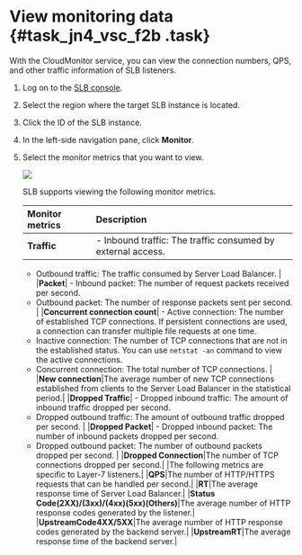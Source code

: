 # View monitoring data {#task_jn4_vsc_f2b .task}

With the CloudMonitor service, you can view the connection numbers, QPS, and other traffic information of SLB listeners.

1.  Log on to the [SLB console](http://slbnew.console.aliyun.com/#/list/cn-beijing). 
2.  Select the region where the target SLB instance is located. 
3.  Click the ID of the SLB instance. 
4.  In the left-side navigation pane, click **Monitor**. 
5.  Select the monitor metrics that you want to view. 

    ![](http://static-aliyun-doc.oss-cn-hangzhou.aliyuncs.com/assets/img/4153/2600_en-US.png)

    SLB supports viewing the following monitor metrics.

    |Monitor metrics|Description|
    |:--------------|:----------|
    |**Traffic**|     -   Inbound traffic: The traffic consumed by external access.
    -   Outbound traffic: The traffic consumed by Server Load Balancer.
 |
    |**Packet**|     -   Inbound packet: The number of request packets received per second.
    -   Outbound packet: The number of response packets sent per second.
 |
    |**Concurrent connection count**|     -   Active connection: The number of established TCP connections. If persistent connections are used, a connection can transfer multiple file requests at one time.
    -   Inactive connection: The number of TCP connections that are not in the established status. You can use `netstat -an` command to view the active connections.
    -   Concurrent connection: The total number of TCP connections.
 |
    |**New connection**|The average number of new TCP connections established from clients to the Server Load Balancer in the statistical period.|
    |**Dropped Traffic**|     -   Dropped inbound traffic: The amount of inbound traffic dropped per second.
    -   Dropped outbound traffic: The amount of outbound traffic dropped per second.
 |
    |**Dropped Packet**|     -   Dropped inbound packet: The number of inbound packets dropped per second.
    -   Dropped outbound packet: The number of outbound packets dropped per second.
 |
    |**Dropped Connection**|The number of TCP connections dropped per second.|
    |The following metrics are specific to Layer-7 listeners.|
    |**QPS**|The number of HTTP/HTTPS requests that can be handled per second.|
    |**RT**|The average response time of Server Load Balancer.|
    |**Status Code\(2XX\)/\(3xx\)/\(4xx\)\(5xx\)\(Others\)**|The average number of HTTP response codes generated by the listener.|
    |**UpstreamCode4XX/5XX**|The average number of HTTP response codes generated by the backend server.|
    |**UpstreamRT**|The average response time of the backend server.|


